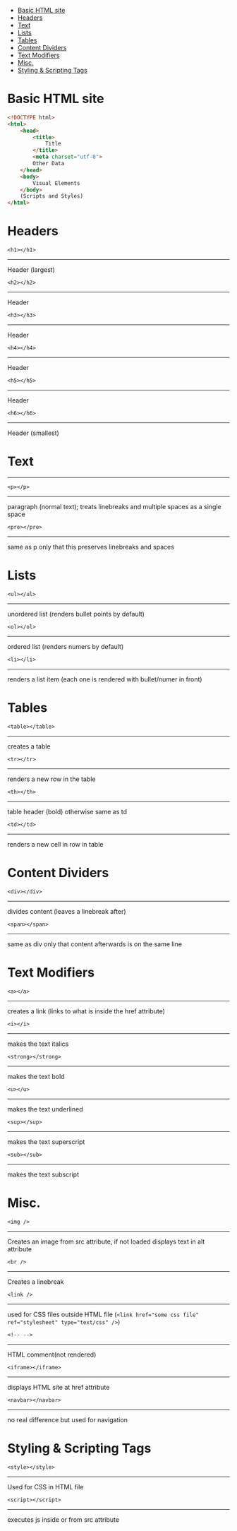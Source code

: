 - [Basic HTML site](#basic-html-site)
- [Headers](#headers)
- [Text](#text)
- [Lists](#lists)
- [Tables](#tables)
- [Content Dividers](#content-dividers)
- [Text Modifiers](#text-modifiers)
- [Misc.](#misc)
- [Styling & Scripting Tags](#styling--scripting-tags)
# Basic HTML site
```html
<!DOCTYPE html>
<html>
    <head>
        <title>
            Title
        </title>
        <meta charset="utf-8">
        Other Data
    </head>
    <body>
        Visual Elements
    </body>
    (Scripts and Styles)
</html>
```

# Headers
`<h1></h1>` 
 *** 
 Header (largest)

`<h2></h2>`
  *** 
  Header

`<h3></h3>`
  ***
   Header

`<h4></h4>` 
 *** 
 Header

`<h5></h5>` 
 ***
  Header

`<h6></h6>` 
 *** 
 Header (smallest)

# Text
***
`<p></p>`
  ***
   paragraph (normal text); treats linebreaks and multiple spaces as a single space

`<pre></pre>`
  *** 
  same as p only that this preserves linebreaks and spaces

# Lists
`<ul></ul>`
 ***
  unordered list (renders bullet points by default)

`<ol></ol>`
 *** 
 ordered list (renders numers by default)

`<li></li>`
  ***
   renders a list item (each one is rendered with bullet/numer in front)

# Tables
`<table></table>` 

 *** 
 creates a table

`<tr></tr>` 
 *** 
 renders a new row in the table

`<th></th>` 
 *** 
 table header (bold) otherwise same as td

`<td></td>` 
 *** 
 renders a new cell in row in table

# Content Dividers
`<div></div>` 
 ***
  divides content (leaves a linebreak after)

`<span></span>` 
 ***
  same as div only that content afterwards is on the same line

# Text Modifiers
`<a></a>` 
 *** 
 creates a link (links to what is inside the href attribute)

`<i></i>`  
*** 
makes the text italics

`<strong></strong>` 
 *** 
 makes the text bold

`<u></u>` 
 ***
  makes the text underlined

`<sup></sup>` 
 ***
  makes the text superscript

`<sub></sub>`  
*** 
makes the text subscript

# Misc.
`<img />` 
 ***
  Creates an image from src attribute, if not loaded displays text in alt attribute

`<br />` 
 ***
  Creates a linebreak

`<link />` 
 ***
  used for CSS files outside HTML file (`<link href="some css file" ref="stylesheet" type="text/css" />`)

`<!-- -->`  
***
 HTML comment(not rendered)

`<iframe></iframe>`
  *** 
  displays HTML site at href attribute

`<navbar></navbar>` 
 ***
  no real difference but used for navigation

# Styling & Scripting Tags
`<style></style>`  
***
 Used for CSS in HTML file
 
`<script></script>`
  ***
   executes js inside or from src attribute

